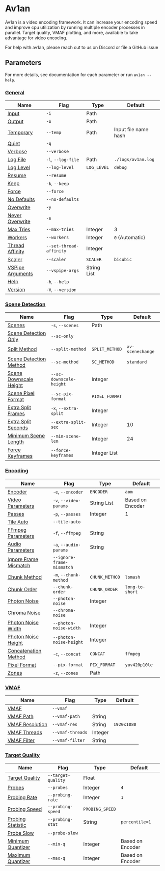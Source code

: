 # Av1an

Av1an is a video encoding framework.
It can increase your encoding speed and improve cpu utilization by running multiple encoder processes in parallel.
Target quality, VMAF plotting, and more, available to take advantage for video encoding.

For help with av1an, please reach out to us on Discord or file a GitHub issue

## Parameters

For more details, see documentation for each parameter or run `av1an --help`.

### [General](./Cli/general.md)

Name | Flag | Type | Default
--- | --- | --- | ---
[Input](./Cli/general.md#input--i) | `-i` | Path
[Output](./Cli/general.md#output--o) | `-o` | Path
[Temporary](./Cli/general.md#temporary---temp) | `--temp` | Path | Input file name hash
[Quiet](./Cli/general.md#quiet--q---quiet) | `-q` | 
[Verbose](./Cli/general.md#verbose---verbose) | `--verbose` | 
[Log File](./Cli/general.md#log-file--l---log-file) | `-l`, `--log-file` | Path | `./logs/av1an.log`
[Log Level](./Cli/general.md#log-level---log-level) | `--log-level` | `LOG_LEVEL` | `debug`
[Resume](./Cli/general.md#resume---resume) | `--resume` | 
[Keep](./Cli/general.md#keep--k---keep) | `-k`, `--keep` | 
[Force](./Cli/general.md#force---force) | `--force` | 
[No Defaults](./Cli/general.md#no-defaults---no-defaults) | `--no-defaults` | 
[Overwrite](./Cli/general.md#overwrite--y) | `-y` | 
[Never Overwrite](./Cli/general.md#never-overwrite--n) | `-n` | 
[Max Tries](./Cli/general.md#max-tries---max-tries) | `--max-tries` | Integer | 3
[Workers](./Cli/general.md#workers---workers) | `--workers` | Integer | `0` (Automatic)
[Thread Affinity](./Cli/general.md#thread-affinity---set-thread-affinity) | `--set-thread-affinity` | Integer | 
[Scaler](./Cli/general.md#scaler---scaler) | `--scaler` | `SCALER` | `bicubic`
[VSPipe Arguments](./Cli/general.md#vspipe-arguments---vspipe-args) | `--vspipe-args` | String List | 
[Help](./Cli/general.md#help--h---help) | `-h`, `--help` | 
[Version](./Cli/general.md#version--v---version) | `-V`, `--version` | 

### [Scene Detection](./Cli/scene_detection.md)

Name | Flag | Type | Default
--- | --- | --- | ---
[Scenes](./Cli/scene_detection.md#scenes--s---scenes) | `-s`, `--scenes` | Path | 
[Scene Detection Only](./Cli/scene_detection.md#scene-detection-only---sc-only) | `--sc-only` | 
[Split Method](./Cli/scene_detection.md#split-method---split-method) | `--split-method` | `SPLIT_METHOD` | `av-scenechange`
[Scene Detection Method](./Cli/scene_detection.md#scene-detection-method---sc-method) | `--sc-method` | `SC_METHOD` | `standard`
[Scene Downscale Height](./Cli/scene_detection.md#scene-downscale-height---sc-downscale-height) | `--sc-downscale-height` | Integer | 
[Scene Pixel Format](./Cli/scene_detection.md#scene-pixel-format---sc-pix-format) | `--sc-pix-format` | `PIXEL_FORMAT` | 
[Extra Split Frames](./Cli/scene_detection.md#extra-split-frames--x---extra-split) | `-x`, `--extra-split` | Integer | 
[Extra Split Seconds](./Cli/scene_detection.md#extra-split-seconds---extra-split-sec) | `--extra-split-sec` | Integer | 10
[Minimum Scene Length](./Cli/scene_detection.md#minimum-scene-length---min-scene-len) | `--min-scene-len` | Integer | 24
[Force Keyframes](./Cli/scene_detection.md#force-keyframes---force-keyframes) | `--force-keyframes` | Integer List

### [Encoding](./Cli/encoding.md)

Name | Flag | Type | Default
--- | --- | --- | ---
[Encoder](./Cli/encoding.md#encoder--e---encoder) | `-e`, `--encoder` | `ENCODER` | `aom`
[Video Parameters](./Cli/encoding.md#video-parameters--v---video-params) | `-v`, `--video-params` | String List | Based on Encoder
[Passes](./Cli/encoding.md#passes--p---passes) | `-p`, `--passes` | Integer | 1
[Tile Auto](./Cli/encoding.md#tile-auto---tile-auto) | `--tile-auto` || 
[FFmpeg Parameters](./Cli/encoding.md#ffmpeg-filter-arguments--f---ffmpeg) | `-f`, `--ffmpeg` | String |
[Audio Parameters](./Cli/encoding.md#audio-parameters--a---audio-params) | `-a`, `--audio-params` | String |
[Ignore Frame Mismatch](./Cli/encoding.md#ignore-frame-mismatch---ignore-frame-mismatch) | `--ignore-frame-mismatch` | 
[Chunk Method](./Cli/encoding.md#chunk-method--m---chunk-method) | `-m`, `--chunk-method` | `CHUNK_METHOD` | `lsmash`
[Chunk Order](./Cli/encoding.md#chunk-order---chunk-order) | `--chunk-order` | `CHUNK_ORDER` | `long-to-short`
[Photon Noise](./Cli/encoding.md#photon-noise---photon-noise) | `--photon-noise` | Integer |
[Chroma Noise](./Cli/encoding.md#chroma-noise---chroma-noise) | `--chroma-noise` || 
[Photon Noise Width](./Cli/encoding.md#photon-noise-width---photon-noise-width) |`--photon-noise-width` | Integer |
[Photon Noise Height](./Cli/encoding.md#photon-noise-height---photon-noise-height) | `--photon-noise-height` | Integer |
[Concatenation Method](./Cli/encoding.md#concatenation-method--c---concat) | `-c`, `--concat` | `CONCAT` | `ffmpeg`
[Pixel Format](./Cli/encoding.md#pixel-format---pix-format) | `--pix-format` | `PIX_FORMAT` | `yuv420p10le`
[Zones](./Cli/encoding.md#zones---zones) | `-z`, `--zones` | Path | 

### [VMAF](./Cli/vmaf.md)

Name | Flag | Type | Default
--- | --- | --- | ---
[VMAF](./Cli/vmaf.md#vmaf---vmaf) | `--vmaf` || 
[VMAF Path](./Cli/vmaf.md#vmaf-path---vmaf-path) | `--vmaf-path` | String | 
[VMAF Resolution](./Cli/vmaf.md#vmaf-resolution---vmaf-res) | `--vmaf-res` | String | `1920x1080`
[VMAF Threads](./Cli/vmaf.md#vmaf-threads---vmaf-threads) | `--vmaf-threads` | Integer | 
[VMAF Filter](./Cli/vmaf.md#vmaf-filter---vmaf-filter) | `--vmaf-filter` | String | 

### [Target Quality](./Cli/target_quality.md)

Name | Flag | Type | Default
--- | --- | --- | ---
[Target Quality](./Cli/target_quality.md#target-quality---target-quality) | `--target-quality` | Float | 
[Probes](./Cli/target_quality.md#probes---probes) | `--probes` | Integer | `4`
[Probing Rate](./Cli/target_quality.md#probing-rate---probing-rate) | `--probing-rate` | Integer | `1`
[Probing Speed](./Cli/target_quality.md#probing-speed---probing-speed) | `--probing-speed` | `PROBING_SPEED` |
[Probing Statistic](./Cli/target_quality.md#probing-statistic---probing-stat) | `--probing-stat` | String | `percentile=1`
[Probe Slow](./Cli/target_quality.md#probe-slow---probe-slow) | `--probe-slow` || 
[Minimum Quantizer](./Cli/target_quality.md#minimum-quantizer---min-q) | `--min-q` | Integer | Based on Encoder
[Maximum Quantizer](./Cli/target_quality.md#maximum-quantizer---max-q) | `--max-q` | Integer | Based on Encoder
